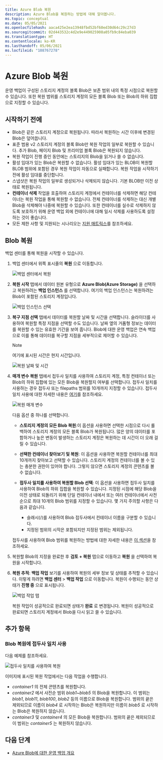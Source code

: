 ```yaml
---
title: Azure Blob 복원
description: Azure Blob을 복원하는 방법에 대해 알아봅니다.
ms.topic: conceptual
ms.date: 05/05/2021
ms.openlocfilehash: aaca425e2ea13948fbd52bf60ed30d64c29c27d3
ms.sourcegitcommit: 02d443532c4d2e9e449025908a05fb9c84eba039
ms.translationtype: HT
ms.contentlocale: ko-KR
ms.lasthandoff: 05/06/2021
ms.locfileid: "108767278"
---
```

# <a name="restore-azure-blobs"></a>Azure Blob 복원

운영 백업이 구성된 스토리지 계정의 블록 Blob은 보존 범위 내의 특정 시점으로 복원할 수 있습니다. 또한 복원 범위를 스토리지 계정의 모든 블록 Blob 또는 Blob의 하위 집합으로 지정할 수 있습니다.

## <a name="before-you-start"></a>시작하기 전에

- Blob은 같은 스토리지 계정으로 복원됩니다. 따라서 복원하는 시간 이후에 변경된 Blob은 덮어씁니다.
- 표준 범용 v2 스토리지 계정의 블록 Blob만 복원 작업의 일부로 복원할 수 있습니다. 추가 Blob, 페이지 Blob 및 프리미엄 블록 Blob은 복원되지 않습니다.
- 복원 작업이 진행 중인 동안에는 스토리지의 Blob을 읽거나 쓸 수 없습니다.
- 활성 임대가 있는 Blob은 복원할 수 없습니다. 활성 임대가 있는 BLOB이 복원할 BLOB 범위에 포함된 경우 복원 작업이 자동으로 실패합니다. 복원 작업을 시작하기 전에 활성 임대를 중단합니다.
- 스냅샷은 복원 작업의 일부로 생성되거나 삭제되지 않습니다. 기본 BLOB만 이전 상태로 복원됩니다.
- **컨테이너 삭제** 작업을 호출하여 스토리지 계정에서 컨테이너를 삭제하면 해당 컨테이너는 복원 작업을 통해 복원할 수 없습니다. 전체 컨테이너를 삭제하는 대신 개별 Blob을 삭제해야 나중에 복원할 수 있습니다. 또한 컨테이너를 실수로 삭제하지 않도록 보호하기 위해 운영 백업 외에 컨테이너에 대해 일시 삭제를 사용하도록 설정하는 것이 좋습니다.
- 모든 제한 사항 및 지원되는 시나리오는 [지원 매트릭스](blob-backup-support-matrix.md)를 참조하세요.

## <a name="restore-blobs"></a>Blob 복원

백업 센터를 통해 복원을 시작할 수 있습니다.

1. 백업 센터에서 위쪽 표시줄의 **복원** 으로 이동합니다.

    ![백업 센터에서 복원](./media/blob-restore/backup-center-restore.png)

1. **복원 시작** 탭에서 데이터 원본 유형으로 **Azure Blob(Azure Storage)** 을 선택하고 복원하려는 **백업 인스턴스** 를 선택합니다. 여기의 백업 인스턴스는 복원하려는 Blob이 포함된 스토리지 계정입니다.

     ![백업 인스턴스 선택](./media/blob-restore/select-backup-instance.png)

1. **복구 지점 선택** 탭에서 데이터를 복원할 날짜 및 시간을 선택합니다. 슬라이더를 사용하여 복원할 특정 지점을 선택할 수도 있습니다. 날짜 옆의 거품형 정보는 데이터를 복원할 수 있는 유효한 기간을 보여 줍니다. Blob에 대한 운영 백업은 연속 백업으로 이를 통해 데이터를 복구할 지점을 세부적으로 제어할 수 있습니다.

    >[!NOTE]
    > 여기에 표시된 시간은 현지 시간입니다.

    ![복원 날짜 및 시간](./media/blob-restore/date-and-time.png)

1. **매개 변수 복원** 탭에서 접두사 일치를 사용하여 스토리지 계정, 특정 컨테이너 또는 Blob의 하위 집합에 있는 모든 Blob을 복원할지 여부를 선택합니다. 접두사 일치를 사용하는 경우 접두사 또는 filepaths 범위를 10개까지 지정할 수 있습니다. 접두사 일치 사용에 대한 자세한 내용은 [여기](#use-prefix-match-for-restoring-blobs)를 참조하세요.

    ![복원 매개 변수](./media/blob-restore/restore-parameters.png)

    다음 옵션 중 하나를 선택합니다.

    - **스토리지 계정의 모든 Blob 복원**:이 옵션을 사용하면 선택한 시점으로 다시 롤백하여 스토리지 계정의 모든 블록 Blob가 복원됩니다. 많은 양의 데이터를 포함하거나 높은 변동이 발생하는 스토리지 계정은 복원하는 데 시간이 더 오래 걸릴 수 있습니다.

    - **선택한 컨테이너 찾아보기 및 복원**: 이 옵션을 사용하면 복원할 컨테이너를 최대 10개까지 찾아보고 선택할 수 있습니다. 스토리지 계정의 컨테이너를 볼 수 있는 충분한 권한이 있어야 합니다. 그렇지 않으면 스토리지 계정의 콘텐츠를 볼 수 없습니다.

    - **접두사 일치를 사용하여 복원할 Blob 선택**: 이 옵션을 사용하면 접두사 일치를 사용하여 Blob의 하위 집합을 복원할 수 있습니다. 지정된 시점에 해당 Blob을 이전 상태로 되돌리기 위해 단일 컨테이너 내에서 또는 여러 컨테이너에서 사전순으로 최대 10개의 Blob 범위를 지정할 수 있습니다. 몇 가지 주의할 사항은 다음과 같습니다.

        - 슬래시(/)를 사용하여 Blob 접두사에서 컨테이너 이름을 구분할 수 있습니다.
        - 지정된 범위의 시작은 포함되지만 지정된 범위는 제외됩니다.

    접두사를 사용하여 Blob 범위를 복원하는 방법에 대한 자세한 내용은 [이 섹션](#use-prefix-match-for-restoring-blobs)을 참조하세요.

1. 복원할 Blob의 지정을 완료한 후 **검토 + 복원** 탭으로 이동하고 **복원** 을 선택하여 복원을 시작합니다.

1. **복원 추적**: **백업 작업** 보기를 사용하여 복원의 세부 정보 및 상태를 추적할 수 있습니다. 이렇게 하려면 **백업 센터** > **백업 작업** 으로 이동합니다. 복원이 수행되는 동안 상태가 **진행 중** 으로 표시됩니다.

    ![백업 작업 탭](./media/blob-restore/backup-jobs.png)

    복원 작업이 성공적으로 완료되면 상태가 **완료** 로 변경됩니다. 복원이 성공적으로 완료되면 스토리지 계정에서 Blob을 다시 읽고 쓸 수 있습니다.

## <a name="additional-topics"></a>추가 항목

### <a name="use-prefix-match-for-restoring-blobs"></a>Blob 복원에 접두사 일치 사용

다음 예제를 참조하세요.

![접두사 일치를 사용하여 복원](./media/blob-restore/prefix-match.png)

이미지에 표시된 복원 작업에서는 다음 작업을 수행합니다.

- *container1* 의 전체 콘텐츠를 복원합니다.
- *container2* 에서 사전순 범위 *blob1*~*blob5* 의 Blob을 복원합니다. 이 범위는 *blob1*, *blob11*, *blob100*, *blob2* 등의 이름으로 Blob을 복원합니다. 범위의 끝은 제외되므로 이름이 *blob4* 로 시작하는 Blob은 복원하지만 이름이 *blob5* 로 시작하는 Blob은 복원하지 않습니다.
- *container3* 및 *container4* 의 모든 Blob을 복원합니다. 범위의 끝은 제외되므로 이 범위는 *container5* 는 복원하지 않습니다.

## <a name="next-steps"></a>다음 단계

- [Azure Blob에 대한 운영 백업 개요](blob-backup-overview.md)
